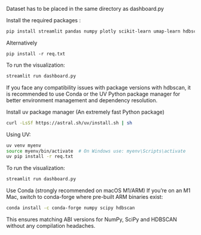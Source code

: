 Dataset has to be placed in the same directory as dashboard.py

Install the required packages :
```bash
pip install streamlit pandas numpy plotly scikit-learn umap-learn hdbscan networkx statsmodels
```

Alternatively
```
pip install -r req.txt
```

To run the visualization:
```bash
streamlit run dashboard.py
```



If you face any compatibility issues with package versions with hdbscan, it is recommended to use Conda or the UV Python package manager for better environment management and dependency resolution.

Install uv package manager (An extremely fast Python package)
```bash
curl -LsSf https://astral.sh/uv/install.sh | sh
```

Using UV:
```bash
uv venv myenv
source myenv/bin/activate  # On Windows use: myenv\Scripts\activate
uv pip install -r req.txt
```

To run the visualization:
```bash
streamlit run dashboard.py
```

Use Conda (strongly recommended on macOS M1/ARM)
If you’re on an M1 Mac, switch to conda-forge where pre-built ARM binaries exist:

```bash
conda install -c conda-forge numpy scipy hdbscan
```
This ensures matching ABI versions for NumPy, SciPy and HDBSCAN without any compilation headaches.
